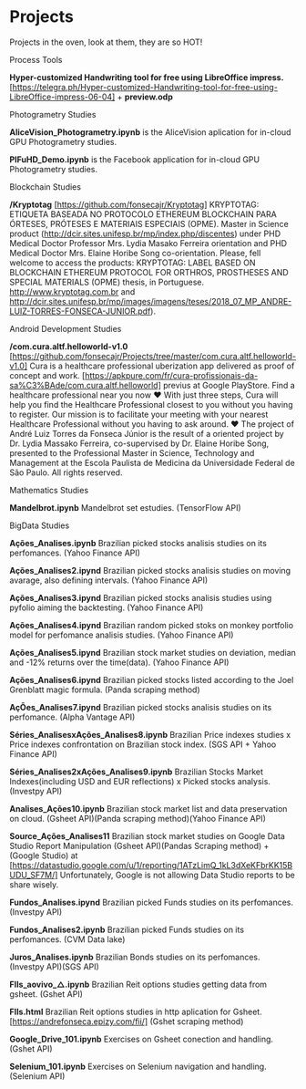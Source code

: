 # Projects

Projects in the oven, look at them, they are so HOT!


Process Tools

**Hyper-customized Handwriting tool for free using LibreOffice impress.** [https://telegra.ph/Hyper-customized-Handwriting-tool-for-free-using-LibreOffice-impress-06-04] + **preview.odp**

Photogrametry Studies

**AliceVision_Photogrametry.ipynb**	is the AliceVision aplication for in-cloud GPU Photogrametry studies.

**PIFuHD_Demo.ipynb** is the Facebook application for in-cloud GPU Photogrametry studies.


Blockchain Studies

**/Kryptotag** [https://github.com/fonsecajr/Kryptotag] KRYPTOTAG: ETIQUETA BASEADA NO PROTOCOLO ETHEREUM BLOCKCHAIN PARA ÓRTESES, PRÓTESES E MATERIAIS ESPECIAIS (OPME). Master in Science product (http://dcir.sites.unifesp.br/mp/index.php/discentes) under PHD Medical Doctor Professor Mrs. Lydia Masako Ferreira orientation and PHD Medical Doctor Mrs. Elaine Horibe Song co-orientation. Please, fell welcome to access the products: KRYPTOTAG: LABEL BASED ON BLOCKCHAIN ETHEREUM PROTOCOL FOR ORTHROS, PROSTHESES AND SPECIAL MATERIALS (OPME) thesis, in Portuguese. http://www.kryptotag.com.br and http://dcir.sites.unifesp.br/mp/images/imagens/teses/2018_07_MP_ANDRE-LUIZ-TORRES-FONSECA-JUNIOR.pdf).


Android Development Studies

**/com.cura.altf.helloworld-v1.0** [https://github.com/fonsecajr/Projects/tree/master/com.cura.altf.helloworld-v1.0] Cura is a healthcare professional uberization app delivered as proof of concept and work. [https://apkpure.com/fr/cura-profissionais-da-sa%C3%BAde/com.cura.altf.helloworld] previus at Google PlayStore. 
Find a healthcare professional near you now ❤ With just three steps, Cura will help you find the Healthcare Professional closest to you without you having to register. Our mission is to facilitate your meeting with your nearest Healthcare Professional without you having to ask around. ❤
The project of André Luiz Torres da Fonseca Júnior is the result of a oriented project by Dr. Lydia Massako Ferreira, co-supervised by Dr. Elaine Horibe Song, presented to the Professional Master in Science, Technology and Management at the Escola Paulista de Medicina da Universidade Federal de São Paulo. All rights reserved.


Mathematics Studies

**Mandelbrot.ipynb**  Mandelbrot set estudies. (TensorFlow API)


BigData Studies

**Ações_Analises.ipynb**	  Brazilian picked stocks analisis studies on its perfomances. (Yahoo Finance API)

**Ações_Analises2.ipynd**   Brazilian picked stocks analisis studies on moving avarage, also defining intervals. (Yahoo Finance API)

**Ações_Analises3.ipynd**   Brazilian picked stocks analisis studies using pyfolio aiming the backtesting. (Yahoo Finance API)

**Ações_Analises4.ipynd**   Brazilian random picked stoks on monkey portfolio model for perfomance analisis studies. (Yahoo Finance API)

**Ações_Analises5.ipynd**   Brazilian stock market studies on deviation, median and -12% returns over the time(data). (Yahoo Finance API)

**Ações_Analises6.ipynd**   Brazilian picked stocks listed according to the Joel Grenblatt magic formula. (Panda scraping method)

**AçÕes_Analises7.ipynd**   Brazilian picked stocks analisis studies on its perfomance. (Alpha Vantage API)

**Séries_AnalisesxAções_Analises8.ipynb** Brazilian Price indexes studies x Price indexes confrontation on Brazilian stock index. (SGS API + Yahoo Finance API)

**Séries_Analises2xAções_Analises9.ipynb** Brazilian Stocks Market Indexes(including USD and EUR reflections) x Picked stocks analysis.(Investpy API) 

**Analises_Ações10.ipynb**  Brazilian stock market list and data preservation on cloud. (Gsheet API)(Panda scraping method)(Yahoo Finance API)

**Source_Ações_Analises11** Brazilian stock market studies on Google Data Studio Report Manipulation (Gsheet API)(Pandas Scraping method) + (Google Studio) at [https://datastudio.google.com/u/1/reporting/1ATzLimQ_1kL3dXeKFbrKK15BUDU_SF7M/] Unfortunately, Google is not allowing Data Studio reports to be share wisely.

**Fundos_Analises.ipynd**   Brazilian picked Funds studies on its perfomances. (Investpy API)

**Fundos_Analises2.ipynb**  Brazilian picked Funds studies on its perfomances. (CVM Data lake)

**Juros_Analises.ipynb** Brazilian Bonds studies on its perfomances. (Investpy API)(SGS API)

**FIIs_aovivo_△.ipynb**  Brazilian Reit options studies getting data from gsheet. (Gshet API)

**FIIs.html** Brazilian Reit options studies in http aplication for Gsheet. [https://andrefonseca.epizy.com/fii/] (Gshet scraping method) 

**Google_Drive_101.ipynb** Exercises on Gsheet conection and handling. (Gshet API)

**Selenium_101.ipynb** Exercises on Selenium navigation and handling. (Selenium API)
